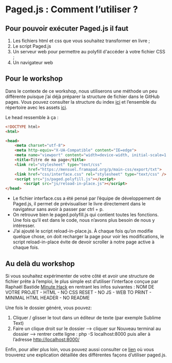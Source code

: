 # Paged.js : Comment l’utiliser ? 

## Pour pouvoir exécuter Paged.js il faut

1. Les fichiers html et css que vous souhaitez transformer en livre ;
2. Le script Paged.js 
3. Un serveur web pour permettre au polyfill d'accéder à votre fichier CSS ;
4. Un navigateur web

## Pour le workshop
Dans le contexte de ce workshop, nous utiliserons une méthode un peu différente puisque j’ai déjà préparer la structure de fichier dans le GitHub pages. 
Vous pouvez consulter la structure du index [ici](https://github.com/milenelaforge/milenelaforge.github.io/blob/main/edition-ensaama/index.html) 
et l’ensemble du répertoire avec les assets [ici](https://github.com/milenelaforge/milenelaforge.github.io/tree/main/edition-ensaama). 

Le head ressemble à ça : 
```html
<!DOCTYPE html>
<html>

<head>
	<meta charset="utf-8">
	<meta http-equiv="X-UA-Compatible" content="IE=edge">
	<meta name="viewport" content="width=device-width, initial-scale=1.0">
	<title>Titre de ma page</title>
	<link rel="stylesheet" type="text/css"
	      href="https://mensuel.framapad.org/p/main-css/export/txt">
	<link href="css/interface.css" rel="stylesheet" type="text/css" />
	<script src="js/paged.polyfill.js"></script>
    	<script src="js/reload-in-place.js"></script>
</head>
```

* Le fichier interface.css a été pensé par l’équipe de développement de Paged.js, il permet de prévisualiser le livre directement dans le navigateur sans avoir à passer par ctrl + p. 
* On retrouve bien le paged.polyfill.js qui contient toutes les fonctions. Une fois qu’il est dans le code, nous n’avons plus besoin de nous y intéresser. 
* J’ai ajouté le script reload-in-place.js. À chaque fois qu’on modifie quelque chose, on doit recharger la page pour voir les modifications,
  le script reload-in-place évite de devoir scroller à notre page active à chaque fois. 

## Au delà du workshop
Si vous souhaitez expérimenter de votre côté et avoir une structure de fichier prête à l’emploi, le plus simple est d’utiliser l’interface conçue par Raphaël Bastide 
[Minute Hack](https://lab.raphaelbastide.com/minutehack/) en rentrant les infos suivantes : 
NOM DE VOTRE PROJET - HTML - NO CSS RESET - NO JS - WEB TO PRINT - MINIMAL HTML HEADER - NO README

Une fois le dossier généré, vous pouvez: 
1. Cliquer / glisser le tout dans un éditeur de texte (par exemple Sublime Text) 
2. Faire un clique droit sur le dossier —> cliquer sur Nouveau terminal au dossier —> rentrer cette ligne : php -S localhost:8000
   puis aller à l’adresse [http://localhost:8000/](http://localhost:8000/)

Enfin, pour aller plus loin, vous pouvez aussi consulter ce [lien](https://pagedjs.org/documentation/2-getting-started-with-paged.js/#starting-paged.js) 
où vous trouverez une explication détaillée des différentes façons d’utiliser paged.js. 
